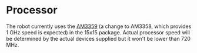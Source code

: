 Processor
=========

The robot currently uses the [AM3359](http://www.ti.com/product/am3359) (a change to AM3358, which provides 1 GHz speed is expected) in the 15x15 package. Actual processor speed will be determined by the actual devices supplied but it won't be lower than 720 MHz.
